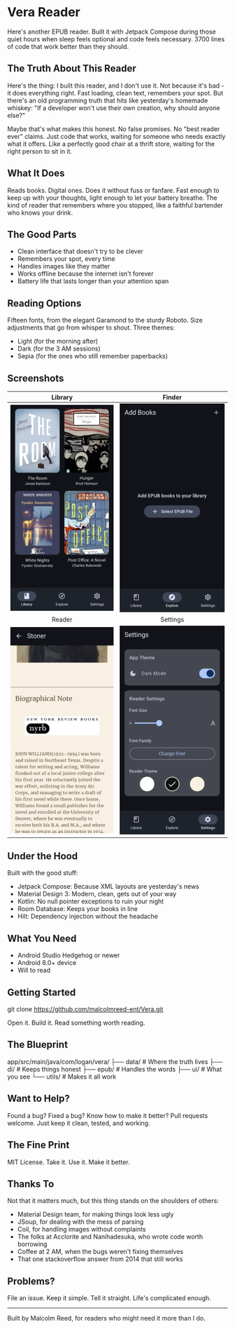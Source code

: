# Vera Reader

Here's another EPUB reader. Built it with Jetpack Compose during those quiet hours when sleep feels optional and code feels necessary. 3700 lines of code that work better than they should.

## The Truth About This Reader

Here's the thing: I built this reader, and I don't use it. Not because it's bad - it does everything right. Fast loading, clean text, remembers your spot. But there's an old programming truth that hits like yesterday's homemade whiskey: "If a developer won't use their own creation, why should anyone else?"

Maybe that's what makes this honest. No false promises. No "best reader ever" claims. Just code that works, waiting for someone who needs exactly what it offers. Like a perfectly good chair at a thrift store, waiting for the right person to sit in it.

## What It Does

Reads books. Digital ones. Does it without fuss or fanfare. Fast enough to keep up with your thoughts, light enough to let your battery breathe. The kind of reader that remembers where you stopped, like a faithful bartender who knows your drink.

## The Good Parts

- Clean interface that doesn't try to be clever
- Remembers your spot, every time
- Handles images like they matter
- Works offline because the internet isn't forever
- Battery life that lasts longer than your attention span

## Reading Options

Fifteen fonts, from the elegant Garamond to the sturdy Roboto. Size adjustments that go from whisper to shout. Three themes:
- Light (for the morning after)
- Dark (for the 3 AM sessions)
- Sepia (for the ones who still remember paperbacks)

## Screenshots
 
|              Library               |                Finder                |
|:----------------------------------:|:------------------------------------:|
|    ![](screenshots/library.png)    |     ![](screenshots/finder.png)      |
|               Reader               |              Settings                |
|    ![](screenshots/reader.png)     | ![](screenshots/settings.png)        |

## Under the Hood

Built with the good stuff:
- Jetpack Compose: Because XML layouts are yesterday's news
- Material Design 3: Modern, clean, gets out of your way
- Kotlin: No null pointer exceptions to ruin your night
- Room Database: Keeps your books in line
- Hilt: Dependency injection without the headache

## What You Need

- Android Studio Hedgehog or newer
- Android 8.0+ device
- Will to read

## Getting Started

git clone https://github.com/malcolmreed-ent/Vera.git

Open it. Build it. Read something worth reading.

## The Blueprint
app/src/main/java/com/logan/vera/
├── data/ # Where the truth lives
├── di/ # Keeps things honest
├── epub/ # Handles the words
├── ui/ # What you see
└── utils/ # Makes it all work

## Want to Help?

Found a bug? Fixed a bug? Know how to make it better? Pull requests welcome. Just keep it clean, tested, and working.

## The Fine Print

MIT License. Take it. Use it. Make it better.

## Thanks To

Not that it matters much, but this thing stands on the shoulders of others:
- Material Design team, for making things look less ugly
- JSoup, for dealing with the mess of parsing
- Coil, for handling images without complaints
- The folks at Acclorite and Nanihadesuka, who wrote code worth borrowing
- Coffee at 2 AM, when the bugs weren't fixing themselves
- That one stackoverflow answer from 2014 that still works

## Problems?

File an issue. Keep it simple. Tell it straight. Life's complicated enough.

---

Built by Malcolm Reed, for readers who might need it more than I do.
